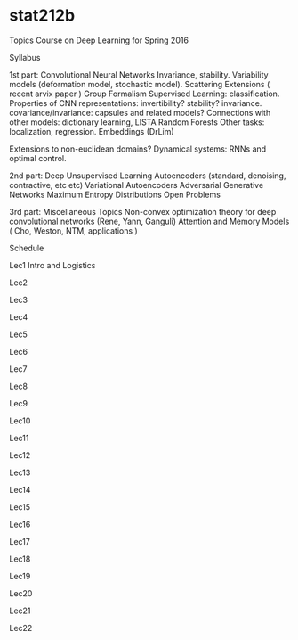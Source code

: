 # stat212b
Topics Course on Deep Learning for Spring 2016

Syllabus

1st part: Convolutional Neural Networks
  Invariance, stability.
  Variability models (deformation model, stochastic model). 
  Scattering
  Extensions ( recent arvix paper ) Group Formalism 
  Supervised Learning: classification. 
  Properties of CNN representations: invertibility? stability? invariance. 
  covariance/invariance: capsules and related models?
  Connections with other models: dictionary learning, LISTA
  Random Forests
  Other tasks: localization, regression. Embeddings (DrLim) 
  
  Extensions to non-euclidean domains?
  Dynamical systems: RNNs and optimal control. 
 
  
2nd part: Deep Unsupervised Learning
   Autoencoders (standard, denoising, contractive, etc etc)
   Variational Autoencoders
   Adversarial Generative Networks
   Maximum Entropy Distributions
   Open Problems
   

3rd part: Miscellaneous Topics
  Non-convex optimization theory for deep convolutional networks (Rene, Yann, Ganguli)
  Attention and Memory Models ( Cho, Weston, NTM, applications ) 
  
  



Schedule

Lec1 Intro and Logistics

Lec2

Lec3

Lec4

Lec5

Lec6

Lec7

Lec8

Lec9

Lec10

Lec11

Lec12

Lec13

Lec14

Lec15

Lec16

Lec17

Lec18

Lec19

Lec20

Lec21

Lec22


